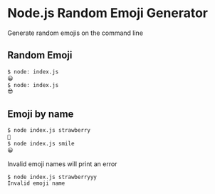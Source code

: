 # Node.js Random Emoji Generator

Generate random emojis on the command line

## Random Emoji

```bash
$ node: index.js
😀
$ node: index.js
😎
```

## Emoji by name

```bash
$ node index.js strawberry
🍓
$ node index.js smile
😀
```

Invalid emoji names will print an error

```bash
$ node index.js strawberryyy
Invalid emoji name
```
